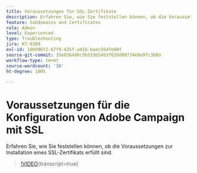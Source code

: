 ```yaml
---
title: Voraussetzungen für SSL-Zertifikate
description: Erfahren Sie, wie Sie feststellen können, ob die Voraussetzungen zur Installation eines SSL-Zertifikats erfüllt sind.
feature: Subdomains and Certificates
role: Admin
level: Experienced
type: Troubleshooting
jira: KT-8389
exl-id: 18b996f2-67f9-425f-a41b-baec564fe08f
source-git-commit: 35e036486c5b533b54b3f626d88734e9a9fc3b8a
workflow-type: tm+mt
source-wordcount: '38'
ht-degree: 100%

---
```


# Voraussetzungen für die Konfiguration von Adobe Campaign mit SSL

Erfahren Sie, wie Sie feststellen können, ob die Voraussetzungen zur Installation eines SSL-Zertifikats erfüllt sind.

>[!VIDEO](https://video.tv.adobe.com/v/335894?quality=12&learn=on){transcript=true}
